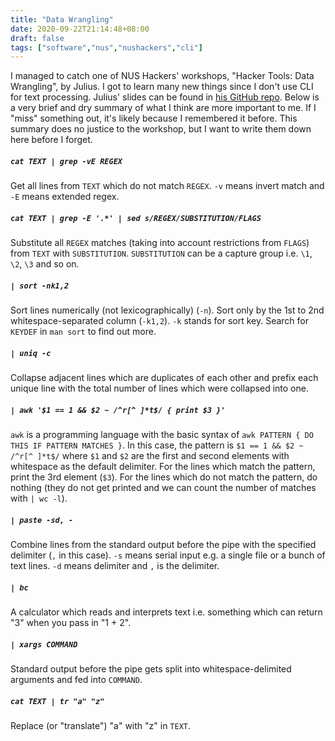 ```yaml
---
title: "Data Wrangling"
date: 2020-09-22T21:14:48+08:00
draft: false
tags: ["software","nus","nushackers","cli"]
---
```

I managed to catch one of NUS Hackers' workshops, "Hacker Tools: Data Wrangling", by Julius. I got to learn many new things since I don't use CLI for text processing. Julius' slides can be found in [his GitHub repo](https://github.com/indocomsoft/hackertools-slides/blob/master/3-data-wrangling/data-wrangling.pdf). Below is a very brief and dry summary of what I think are more important to me. If I "miss" something out, it's likely because I remembered it before. This summary does no justice to the workshop, but I want to write them down here before I forget.

##### `cat TEXT | grep -vE REGEX`

Get all lines from `TEXT` which do not match `REGEX`. `-v` means invert match and `-E` means extended regex.

##### `cat TEXT | grep -E '.*' | sed s/REGEX/SUBSTITUTION/FLAGS`

Substitute all `REGEX` matches (taking into account restrictions from `FLAGS`) from `TEXT` with `SUBSTITUTION`. `SUBSTITUTION` can be a capture group i.e. `\1`, `\2`, `\3` and so on.

##### `| sort -nk1,2`

Sort lines numerically (not lexicographically) (`-n`). Sort only by the 1st to 2nd whitespace-separated column (`-k1,2`). `-k` stands for sort key. Search for `KEYDEF` in `man sort` to find out more.

##### `| uniq -c`

Collapse adjacent lines which are duplicates of each other and prefix each unique line with the total number of lines which were collapsed into one.

##### `| awk '$1 == 1 && $2 ~ /^r[^ ]*t$/ { print $3 }'`

`awk` is a programming language with the basic syntax of `awk PATTERN { DO THIS IF PATTERN MATCHES }`. In this case, the pattern is `$1 == 1 && $2 ~ /^r[^ ]*t$/` where `$1` and `$2` are the first and second elements with whitespace as the default delimiter. For the lines which match the pattern, print the 3rd element (`$3`). For the lines which do not match the pattern, do nothing (they do not get printed and we can count the number of matches with `| wc -l`).

##### `| paste -sd, -`

Combine lines from the standard output before the pipe with the specified delimiter (`,` in this case). `-s` means serial input e.g. a single file or a bunch of text lines. `-d` means delimiter and `,` is the delimiter.

##### `| bc`

A calculator which reads and interprets text i.e. something which can return "3" when you pass in "1 + 2".

##### `| xargs COMMAND`

Standard output before the pipe gets split into whitespace-delimited arguments and fed into `COMMAND`.

##### `cat TEXT | tr "a" "z"`

Replace (or "translate") "a" with "z" in `TEXT`.
